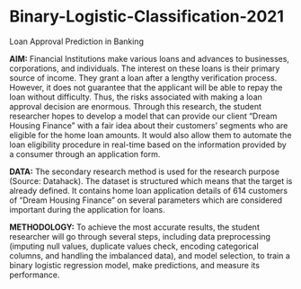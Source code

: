 # Binary-Logistic-Classification-2021
Loan Approval Prediction in Banking

**AIM:** Financial Institutions make various loans and advances to businesses, corporations, and individuals. The interest on these loans is their primary source of income. They grant a loan after a lengthy verification process. However, it does not guarantee that the applicant will be able to repay the loan without difficulty. Thus, the risks associated with making a loan approval decision are enormous. Through this research, the student researcher hopes to develop a model that can provide our client “Dream Housing Finance” with a fair idea about their customers’ segments who are eligible for the home loan amounts. It would also allow them to automate the loan eligibility procedure in real-time based on the information provided by a consumer through an application form.

**DATA:** The secondary research method is used for the research purpose (Source: Datahack). The dataset is structured which means that the target is already defined. It contains home loan application details of 614 customers of “Dream Housing Finance” on several parameters which are considered important during the application for loans.

**METHODOLOGY:** To achieve the most accurate results, the student researcher will go through several steps, including data preprocessing (imputing null values, duplicate values check, encoding categorical columns, and handling the imbalanced data), and model selection, to train a binary logistic regression model, make predictions, and measure its performance.
